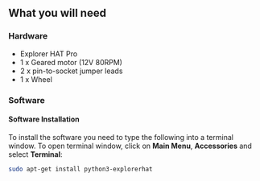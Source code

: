 ## What you will need

### Hardware

* Explorer HAT Pro
* 1 x Geared motor (12V 80RPM)
* 2 x pin-to-socket jumper leads
* 1 x Wheel

### Software

#### Software Installation

To install the software you need to type the following into a terminal window. To open terminal window, click on **Main Menu**, **Accessories** and select **Terminal**:

```bash
sudo apt-get install python3-explorerhat
```

